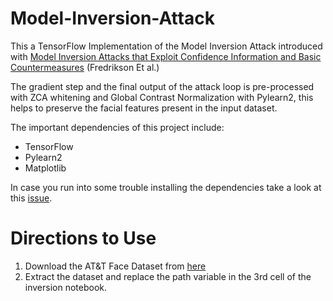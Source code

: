 # Model-Inversion-Attack

This a TensorFlow Implementation of the Model Inversion Attack introduced with [Model Inversion Attacks that Exploit Confidence Information and Basic Countermeasures](https://dl.acm.org/citation.cfm?id=2813677) (Fredrikson Et al.)

The gradient step and the final output of the attack loop is pre-processed with ZCA whitening and Global Contrast Normalization with Pylearn2, this helps to preserve the facial features present in the input dataset. 


The important dependencies of this project include: 
- TensorFlow 
- Pylearn2
- Matplotlib

In case you run into some trouble installing the dependencies take a look at this [issue](https://github.com/yashkant/Model-Inversion-Attack/issues/1). 

# Directions to Use 

1. Download the AT&T Face Dataset from [here](http://www.cl.cam.ac.uk/research/dtg/attarchive/facedatabase.html)
2. Extract the dataset and replace the path variable in the 3rd cell of the inversion notebook. 
